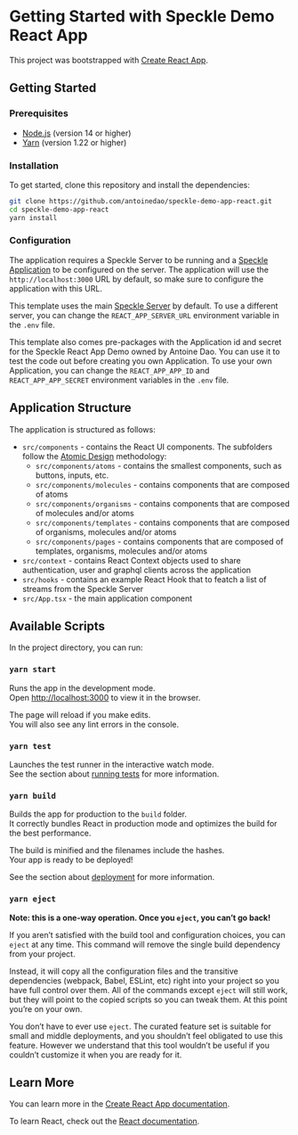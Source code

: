 # Getting Started with Speckle Demo React App

This project was bootstrapped with [Create React App](https://github.com/facebook/create-react-app).

## Getting Started

### Prerequisites
- [Node.js](https://nodejs.org/en/) (version 14 or higher)
- [Yarn](https://yarnpkg.com/) (version 1.22 or higher)

### Installation

To get started, clone this repository and install the dependencies:

```bash
git clone https://github.com/antoinedao/speckle-demo-app-react.git
cd speckle-demo-app-react
yarn install
```

### Configuration

The application requires a Speckle Server to be running and a [Speckle Application](https://speckle.guide/dev/apps.html) to be configured on the server. The application will use the `http://localhost:3000` URL by default, so make sure to configure the application with this URL.

This template uses the main [Speckle Server](https://speckle.xyz) by default. To use a different server, you can change the `REACT_APP_SERVER_URL` environment variable in the `.env` file.

This template also comes pre-packages with the Application id and secret for the Speckle React App Demo owned by Antoine Dao. You can use it to test the code out before creating you own Application. To use your own Application, you can change the `REACT_APP_APP_ID` and `REACT_APP_APP_SECRET` environment variables in the `.env` file.

## Application Structure

The application is structured as follows:

- `src/components` - contains the React UI components. The subfolders follow the [Atomic Design](https://bradfrost.com/blog/post/atomic-web-design/) methodology:
  - `src/components/atoms` - contains the smallest components, such as buttons, inputs, etc.
  - `src/components/molecules` - contains components that are composed of atoms
  - `src/components/organisms` - contains components that are composed of molecules and/or atoms
  - `src/components/templates` - contains components that are composed of organisms, molecules and/or atoms
  - `src/components/pages` - contains components that are composed of templates, organisms, molecules and/or atoms
- `src/context` - contains React Context objects used to share authentication, user and graphql clients across the application
- `src/hooks` - contains an example React Hook that to featch a list of streams from the Speckle Server
- `src/App.tsx` - the main application component


## Available Scripts

In the project directory, you can run:

### `yarn start`

Runs the app in the development mode.\
Open [http://localhost:3000](http://localhost:3000) to view it in the browser.

The page will reload if you make edits.\
You will also see any lint errors in the console.

### `yarn test`

Launches the test runner in the interactive watch mode.\
See the section about [running tests](https://facebook.github.io/create-react-app/docs/running-tests) for more information.

### `yarn build`

Builds the app for production to the `build` folder.\
It correctly bundles React in production mode and optimizes the build for the best performance.

The build is minified and the filenames include the hashes.\
Your app is ready to be deployed!

See the section about [deployment](https://facebook.github.io/create-react-app/docs/deployment) for more information.

### `yarn eject`

**Note: this is a one-way operation. Once you `eject`, you can’t go back!**

If you aren’t satisfied with the build tool and configuration choices, you can `eject` at any time. This command will remove the single build dependency from your project.

Instead, it will copy all the configuration files and the transitive dependencies (webpack, Babel, ESLint, etc) right into your project so you have full control over them. All of the commands except `eject` will still work, but they will point to the copied scripts so you can tweak them. At this point you’re on your own.

You don’t have to ever use `eject`. The curated feature set is suitable for small and middle deployments, and you shouldn’t feel obligated to use this feature. However we understand that this tool wouldn’t be useful if you couldn’t customize it when you are ready for it.

## Learn More

You can learn more in the [Create React App documentation](https://facebook.github.io/create-react-app/docs/getting-started).

To learn React, check out the [React documentation](https://reactjs.org/).
